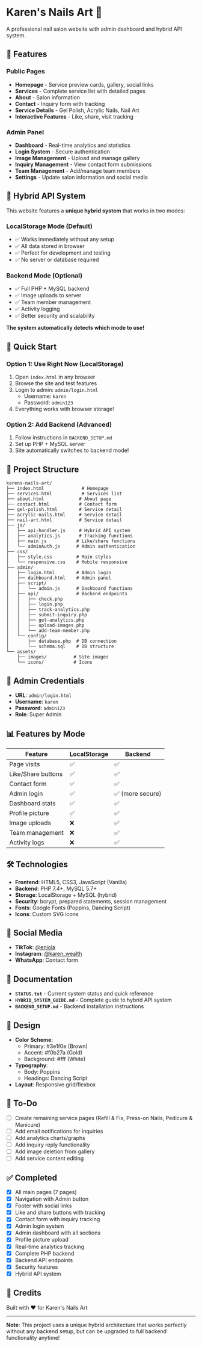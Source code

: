 # Karen's Nails Art 💅

A professional nail salon website with admin dashboard and hybrid API system.

## 🌟 Features

### Public Pages

- **Homepage** - Service preview cards, gallery, social links
- **Services** - Complete service list with detailed pages
- **About** - Salon information
- **Contact** - Inquiry form with tracking
- **Service Details** - Gel Polish, Acrylic Nails, Nail Art
- **Interactive Features** - Like, share, visit tracking

### Admin Panel

- **Dashboard** - Real-time analytics and statistics
- **Login System** - Secure authentication
- **Image Management** - Upload and manage gallery
- **Inquiry Management** - View contact form submissions
- **Team Management** - Add/manage team members
- **Settings** - Update salon information and social media

## 🎯 Hybrid API System

This website features a **unique hybrid system** that works in two modes:

### LocalStorage Mode (Default)

- ✅ Works immediately without any setup
- ✅ All data stored in browser
- ✅ Perfect for development and testing
- ✅ No server or database required

### Backend Mode (Optional)

- ✅ Full PHP + MySQL backend
- ✅ Image uploads to server
- ✅ Team member management
- ✅ Activity logging
- ✅ Better security and scalability

**The system automatically detects which mode to use!**

## 🚀 Quick Start

### Option 1: Use Right Now (LocalStorage)

1. Open `index.html` in any browser
2. Browse the site and test features
3. Login to admin: `admin/login.html`
   - Username: `karen`
   - Password: `admin123`
4. Everything works with browser storage!

### Option 2: Add Backend (Advanced)

1. Follow instructions in `BACKEND_SETUP.md`
2. Set up PHP + MySQL server
3. Site automatically switches to backend mode!

## 📂 Project Structure

```text
karens-nails-art/
├── index.html              # Homepage
├── services.html           # Services list
├── about.html             # About page
├── contact.html           # Contact form
├── gel-polish.html        # Service detail
├── acrylic-nails.html     # Service detail
├── nail-art.html          # Service detail
├── js/
│   ├── api-handler.js     # Hybrid API system
│   ├── analytics.js       # Tracking functions
│   ├── main.js           # Like/share functions
│   └── adminAuth.js      # Admin authentication
├── css/
│   ├── style.css         # Main styles
│   └── responsive.css    # Mobile responsive
├── admin/
│   ├── login.html        # Admin login
│   ├── dashboard.html    # Admin panel
│   ├── script/
│   │   └── admin.js      # Dashboard functions
│   ├── api/              # Backend endpoints
│   │   ├── check.php
│   │   ├── login.php
│   │   ├── track-analytics.php
│   │   ├── submit-inquiry.php
│   │   ├── get-analytics.php
│   │   ├── upload-images.php
│   │   └── add-team-member.php
│   └── config/
│       ├── database.php  # DB connection
│       └── schema.sql    # DB structure
└── assets/
    ├── images/          # Site images
    └── icons/           # Icons
```

## 🔑 Admin Credentials

- **URL**: `admin/login.html`
- **Username**: `karen`
- **Password**: `admin123`
- **Role**: Super Admin

## 📊 Features by Mode

| Feature | LocalStorage | Backend |
|---------|--------------|---------|
| Page visits | ✅ | ✅ |
| Like/Share buttons | ✅ | ✅ |
| Contact form | ✅ | ✅ |
| Admin login | ✅ | ✅ (more secure) |
| Dashboard stats | ✅ | ✅ |
| Profile picture | ✅ | ✅ |
| Image uploads | ❌ | ✅ |
| Team management | ❌ | ✅ |
| Activity logs | ❌ | ✅ |

## 🛠️ Technologies

- **Frontend**: HTML5, CSS3, JavaScript (Vanilla)
- **Backend**: PHP 7.4+, MySQL 5.7+
- **Storage**: LocalStorage + MySQL (hybrid)
- **Security**: bcrypt, prepared statements, session management
- **Fonts**: Google Fonts (Poppins, Dancing Script)
- **Icons**: Custom SVG icons

## 📱 Social Media

- **TikTok**: [@eniola](https://tiktok.com/@eniola)
- **Instagram**: [@karen_wealth](https://instagram.com/karen_wealth)
- **WhatsApp**: Contact form

## 📖 Documentation

- **`STATUS.txt`** - Current system status and quick reference
- **`HYBRID_SYSTEM_GUIDE.md`** - Complete guide to hybrid API system
- **`BACKEND_SETUP.md`** - Backend installation instructions

## 🎨 Design

- **Color Scheme**:
  - Primary: #3e1f0e (Brown)
  - Accent: #f0b27a (Gold)
  - Background: #fff (White)
- **Typography**:
  - Body: Poppins
  - Headings: Dancing Script
- **Layout**: Responsive grid/flexbox

## 📝 To-Do

- [ ] Create remaining service pages (Refill & Fix, Press-on Nails, Pedicure & Manicure)
- [ ] Add email notifications for inquiries
- [ ] Add analytics charts/graphs
- [ ] Add inquiry reply functionality
- [ ] Add image deletion from gallery
- [ ] Add service content editing

## ✅ Completed

- [x] All main pages (7 pages)
- [x] Navigation with Admin button
- [x] Footer with social links
- [x] Like and share buttons with tracking
- [x] Contact form with inquiry tracking
- [x] Admin login system
- [x] Admin dashboard with all sections
- [x] Profile picture upload
- [x] Real-time analytics tracking
- [x] Complete PHP backend
- [x] Backend API endpoints
- [x] Security features
- [x] Hybrid API system

## 🤝 Credits

Built with ❤️ for Karen's Nails Art

---

**Note**: This project uses a unique hybrid architecture that works perfectly without any backend setup, but can be upgraded to full backend functionality anytime!

